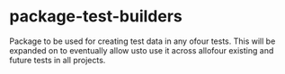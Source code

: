 # package-test-builders

Package to be used for creating test data in any ofour tests. This will be expanded on to eventually allow usto use it across allofour existing and future tests in all projects.
